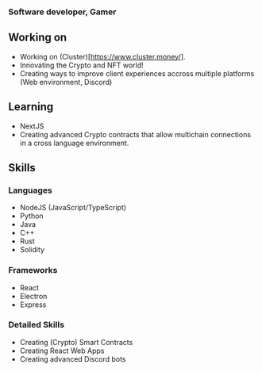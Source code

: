 ### Software developer, Gamer
## Working on
* Working on (Cluster)[https://www.cluster.money/].
* Innovating the Crypto and NFT world!
* Creating ways to improve client experiences accross multiple platforms (Web environment, Discord)

## Learning
* NextJS
* Creating advanced Crypto contracts that allow multichain connections in a cross language environment.

## Skills
### Languages
* NodeJS (JavaScript/TypeScript)
* Python
* Java
* C++
* Rust
* Solidity

### Frameworks
* React
* Electron
* Express

### Detailed Skills
* Creating (Crypto) Smart Contracts
* Creating React Web Apps
* Creating advanced Discord bots
